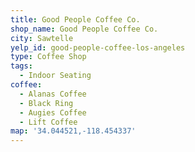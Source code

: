 ```yaml
---
title: Good People Coffee Co.
shop_name: Good People Coffee Co.
city: Sawtelle
yelp_id: good-people-coffee-los-angeles
type: Coffee Shop
tags:
  - Indoor Seating
coffee:
  - Alanas Coffee
  - Black Ring
  - Augies Coffee
  - Lift Coffee
map: '34.044521,-118.454337'
---
```



